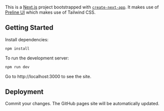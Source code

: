 This is a [Next.js](https://nextjs.org/) project bootstrapped with [`create-next-app`](https://github.com/vercel/next.js/tree/canary/packages/create-next-app). It makes use of [Preline UI](https://preline.co/) which makes use of Tailwind CSS.

## Getting Started

Install dependencies:
```bash
npm install
```

To run the development server:
```bash
npm run dev
```
Go to http://localhost:3000 to see the site.

## Deployment

Commit your changes. The GitHub pages site will be automatically updated.
